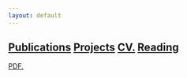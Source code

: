 ```yaml
---
layout: default
---
```



## [Publications](./publications-page.html) [Projects](./publications-page.html) <a href="laibamehnaz.github.io/LaibaMehnaz_Resume_2020.pdf" target="_blank">CV.</a> [Reading](./publications-page.html)


<a href="laibamehnaz.github.io/LaibaMehnaz_Resume_2020.pdf" target="_blank">PDF.</a>
